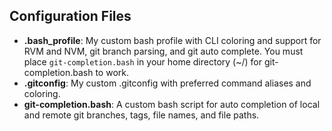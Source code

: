 ## Configuration Files

- **.bash_profile**: My custom bash profile with CLI coloring and support for RVM and NVM, git branch parsing, and git auto complete. You must place `git-completion.bash` in your home directory (~/) for git-completion.bash to work.
- **.gitconfig**: My custom .gitconfig with preferred command aliases and coloring.
- **git-completion.bash**: A custom bash script for auto completion of local and remote git branches, tags, file names, and file paths.
